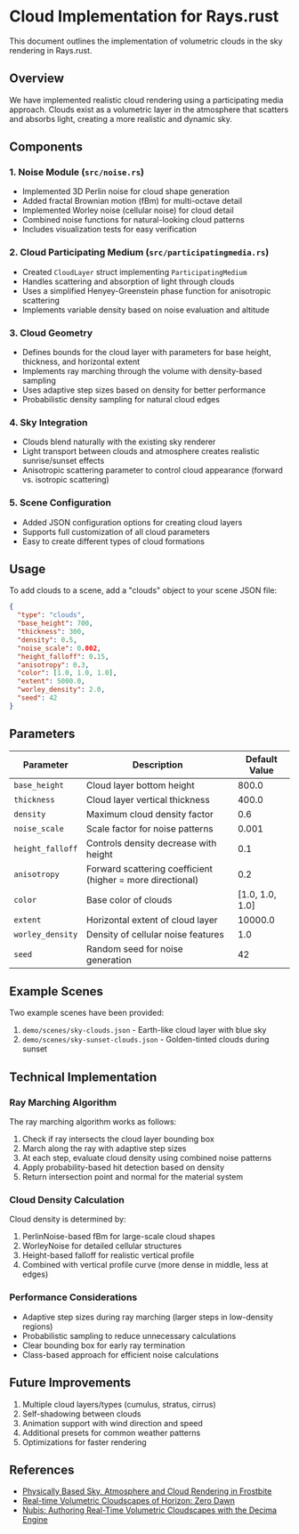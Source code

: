 # Cloud Implementation for Rays.rust

This document outlines the implementation of volumetric clouds in the sky rendering in Rays.rust.

## Overview

We have implemented realistic cloud rendering using a participating media approach. Clouds exist as a volumetric layer in the atmosphere that scatters and absorbs light, creating a more realistic and dynamic sky.

## Components

### 1. Noise Module (`src/noise.rs`)
- Implemented 3D Perlin noise for cloud shape generation
- Added fractal Brownian motion (fBm) for multi-octave detail
- Implemented Worley noise (cellular noise) for cloud detail
- Combined noise functions for natural-looking cloud patterns
- Includes visualization tests for easy verification

### 2. Cloud Participating Medium (`src/participatingmedia.rs`)
- Created `CloudLayer` struct implementing `ParticipatingMedium`
- Handles scattering and absorption of light through clouds 
- Uses a simplified Henyey-Greenstein phase function for anisotropic scattering
- Implements variable density based on noise evaluation and altitude

### 3. Cloud Geometry
- Defines bounds for the cloud layer with parameters for base height, thickness, and horizontal extent
- Implements ray marching through the volume with density-based sampling
- Uses adaptive step sizes based on density for better performance
- Probabilistic density sampling for natural cloud edges

### 4. Sky Integration
- Clouds blend naturally with the existing sky renderer
- Light transport between clouds and atmosphere creates realistic sunrise/sunset effects
- Anisotropic scattering parameter to control cloud appearance (forward vs. isotropic scattering)

### 5. Scene Configuration
- Added JSON configuration options for creating cloud layers
- Supports full customization of all cloud parameters
- Easy to create different types of cloud formations

## Usage

To add clouds to a scene, add a "clouds" object to your scene JSON file:

```json
{
  "type": "clouds",
  "base_height": 700,
  "thickness": 300,
  "density": 0.5,
  "noise_scale": 0.002,
  "height_falloff": 0.15,
  "anisotropy": 0.3,
  "color": [1.0, 1.0, 1.0],
  "extent": 5000.0,
  "worley_density": 2.0,
  "seed": 42
}
```

## Parameters

| Parameter | Description | Default Value |
|-----------|-------------|---------------|
| `base_height` | Cloud layer bottom height | 800.0 |
| `thickness` | Cloud layer vertical thickness | 400.0 |
| `density` | Maximum cloud density factor | 0.6 |
| `noise_scale` | Scale factor for noise patterns | 0.001 |
| `height_falloff` | Controls density decrease with height | 0.1 |
| `anisotropy` | Forward scattering coefficient (higher = more directional) | 0.2 |
| `color` | Base color of clouds | [1.0, 1.0, 1.0] |
| `extent` | Horizontal extent of cloud layer | 10000.0 |
| `worley_density` | Density of cellular noise features | 1.0 |
| `seed` | Random seed for noise generation | 42 |

## Example Scenes

Two example scenes have been provided:
1. `demo/scenes/sky-clouds.json` - Earth-like cloud layer with blue sky
2. `demo/scenes/sky-sunset-clouds.json` - Golden-tinted clouds during sunset

## Technical Implementation

### Ray Marching Algorithm

The ray marching algorithm works as follows:
1. Check if ray intersects the cloud layer bounding box
2. March along the ray with adaptive step sizes
3. At each step, evaluate cloud density using combined noise patterns
4. Apply probability-based hit detection based on density
5. Return intersection point and normal for the material system

### Cloud Density Calculation

Cloud density is determined by:
1. PerlinNoise-based fBm for large-scale cloud shapes
2. WorleyNoise for detailed cellular structures
3. Height-based falloff for realistic vertical profile 
4. Combined with vertical profile curve (more dense in middle, less at edges)

### Performance Considerations

- Adaptive step sizes during ray marching (larger steps in low-density regions)
- Probabilistic sampling to reduce unnecessary calculations
- Clear bounding box for early ray termination
- Class-based approach for efficient noise calculations

## Future Improvements

1. Multiple cloud layers/types (cumulus, stratus, cirrus)
2. Self-shadowing between clouds
3. Animation support with wind direction and speed
4. Additional presets for common weather patterns
5. Optimizations for faster rendering

## References

- [Physically Based Sky, Atmosphere and Cloud Rendering in Frostbite](https://media.contentapi.ea.com/content/dam/eacom/frostbite/files/s2016-pbs-frostbite-sky-clouds-new.pdf)
- [Real-time Volumetric Cloudscapes of Horizon: Zero Dawn](https://advances.realtimerendering.com/s2015/The%20Real-time%20Volumetric%20Cloudscapes%20of%20Horizon%20-%20Zero%20Dawn%20-%20ARTR.pdf)
- [Nubis: Authoring Real-Time Volumetric Cloudscapes with the Decima Engine](https://www.guerrilla-games.com/read/nubis-authoring-real-time-volumetric-cloudscapes-with-the-decima-engine)